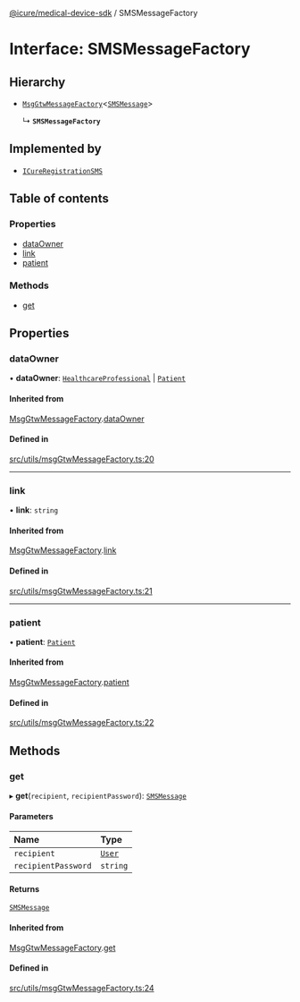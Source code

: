 [@icure/medical-device-sdk](../modules) / SMSMessageFactory

# Interface: SMSMessageFactory

## Hierarchy

- [`MsgGtwMessageFactory`](MsgGtwMessageFactory)<[`SMSMessage`](../modules#smsmessage)\>

  ↳ **`SMSMessageFactory`**

## Implemented by

- [`ICureRegistrationSMS`](../classes/ICureRegistrationSMS)

## Table of contents

### Properties

- [dataOwner](SMSMessageFactory#dataowner)
- [link](SMSMessageFactory#link)
- [patient](SMSMessageFactory#patient)

### Methods

- [get](SMSMessageFactory#get)

## Properties

### dataOwner

• **dataOwner**: [`HealthcareProfessional`](../classes/HealthcareProfessional) \| [`Patient`](../classes/Patient)

#### Inherited from

[MsgGtwMessageFactory](MsgGtwMessageFactory).[dataOwner](MsgGtwMessageFactory#dataowner)

#### Defined in

[src/utils/msgGtwMessageFactory.ts:20](https://github.com/icure/icure-medical-device-js-sdk/blob/a61f48e/src/utils/msgGtwMessageFactory.ts#L20)

___

### link

• **link**: `string`

#### Inherited from

[MsgGtwMessageFactory](MsgGtwMessageFactory).[link](MsgGtwMessageFactory#link)

#### Defined in

[src/utils/msgGtwMessageFactory.ts:21](https://github.com/icure/icure-medical-device-js-sdk/blob/a61f48e/src/utils/msgGtwMessageFactory.ts#L21)

___

### patient

• **patient**: [`Patient`](../classes/Patient)

#### Inherited from

[MsgGtwMessageFactory](MsgGtwMessageFactory).[patient](MsgGtwMessageFactory#patient)

#### Defined in

[src/utils/msgGtwMessageFactory.ts:22](https://github.com/icure/icure-medical-device-js-sdk/blob/a61f48e/src/utils/msgGtwMessageFactory.ts#L22)

## Methods

### get

▸ **get**(`recipient`, `recipientPassword`): [`SMSMessage`](../modules#smsmessage)

#### Parameters

| Name | Type |
| :------ | :------ |
| `recipient` | [`User`](../classes/User) |
| `recipientPassword` | `string` |

#### Returns

[`SMSMessage`](../modules#smsmessage)

#### Inherited from

[MsgGtwMessageFactory](MsgGtwMessageFactory).[get](MsgGtwMessageFactory#get)

#### Defined in

[src/utils/msgGtwMessageFactory.ts:24](https://github.com/icure/icure-medical-device-js-sdk/blob/a61f48e/src/utils/msgGtwMessageFactory.ts#L24)
